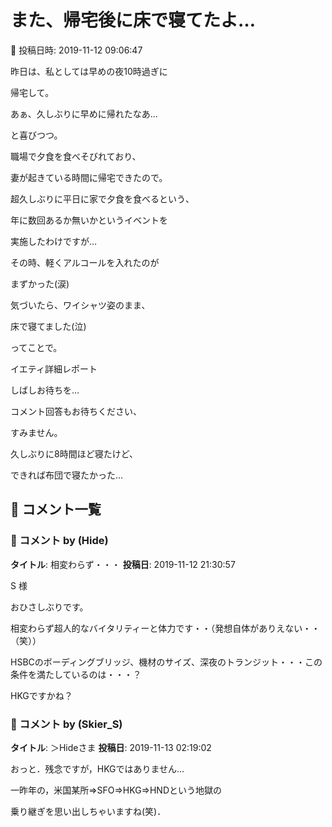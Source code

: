 # また、帰宅後に床で寝てたよ…

📅 投稿日時: 2019-11-12 09:06:47

昨日は、私としては早めの夜10時過ぎに


帰宅して。


あぁ、久しぶりに早めに帰れたなあ…


と喜びつつ。


職場で夕食を食べそびれており、


妻が起きている時間に帰宅できたので。


超久しぶりに平日に家で夕食を食べるという、


年に数回あるか無いかというイベントを


実施したわけですが…





その時、軽くアルコールを入れたのが


まずかった(涙)


気づいたら、ワイシャツ姿のまま、


床で寝てました(泣)





ってことで。


イエティ詳細レポート


しばしお待ちを…





コメント回答もお待ちください、


すみません。





久しぶりに8時間ほど寝たけど、


できれば布団で寝たかった…

## 💬 コメント一覧

### 💬 コメント by (Hide)
**タイトル**: 相変わらず・・・
**投稿日**: 2019-11-12 21:30:57

S 様



おひさしぶりです。

相変わらず超人的なバイタリティーと体力です・・（発想自体がありえない・・（笑））



HSBCのボーディングブリッジ、機材のサイズ、深夜のトランジット・・・この条件を満たしているのは・・・？

HKGですかね？

### 💬 コメント by (Skier_S)
**タイトル**: ＞Hideさま
**投稿日**: 2019-11-13 02:19:02

おっと．残念ですが，HKGではありません…

一昨年の，米国某所⇒SFO⇒HKG⇒HNDという地獄の

乗り継ぎを思い出しちゃいますね(笑)．

